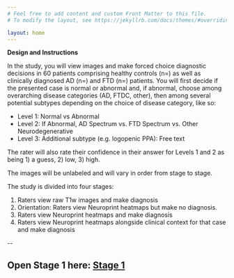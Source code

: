 ```yaml
---
# Feel free to add content and custom Front Matter to this file.
# To modify the layout, see https://jekyllrb.com/docs/themes/#overriding-theme-defaults

layout: home
---
```

**Design and Instructions**

In the study, you will view images and make forced choice diagnostic decisions in 60 patients comprising healthy controls (n=) as well as clinically diagnosed AD (n=) and FTD (n=) patients. You will first decide if the presented case is normal or abnormal and, if abnormal, choose among overarching disease categories (AD, FTDC, other), then among several potential subtypes depending on the choice of disease category, like so:

- Level 1: Normal vs Abnormal
- Level 2: If Abnormal, AD Spectrum vs. FTD Spectrum vs. Other Neurodegenerative
- Level 3: Additional subtype (e.g. logopenic PPA): Free text

The rater will also rate their confidence in their answer for Levels 1 and 2 as being 1) a guess, 2) low, 3) high.

The images will be unlabeled and will vary in order from stage to stage.

The study is divided into four stages:

1. Raters view raw T1w images and make diagnosis
2. Orientation: Raters view Neuroprint heatmaps but make no diagnosis.
3. Raters view Neuroprint heatmaps and make diagnosis
4. Raters view Neuroprint heatmaps alongside clinical context for that case and make diagnosis

--


## Open Stage 1 here: [Stage 1](/stage1/)
